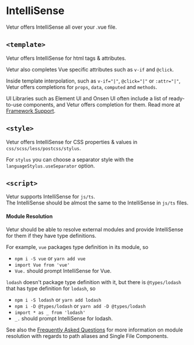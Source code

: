 # IntelliSense

Vetur offers IntelliSense all over your .vue file.

## `<template>`

Vetur offers IntelliSense for html tags & attributes.

Vetur also completes Vue specific attributes such as `v-if` and `@click`.

Inside template interpolation, such as `v-if="|"`, `@click="|"` or `:attr="|"`, Vetur offers completions for `props`, `data`, `computed` and `methods`.

UI Libraries such as Element UI and Onsen UI often include a list of ready-to-use components, and Vetur offers completion for them. Read more at [Framework Support](framework.md).

## `<style>`

Vetur offers IntelliSense for CSS properties & values in `css/scss/less/postcss/stylus`.

For `stylus` you can choose a separator style with the `languageStylus.useSeparator` option.

## `<script>`

Vetur supports IntelliSense for `js/ts`.  
The IntelliSense should be almost the same to the IntelliSense in `js/ts` files.

#### Module Resolution

Vetur should be able to resolve external modules and provide IntelliSense for them if they have type definitions.

For example, `vue` packages type definition in its module, so

- `npm i -S vue` or `yarn add vue`
- `import Vue from 'vue'`
- `Vue.` should prompt IntelliSense for Vue.

`lodash` doesn't package type definition with it, but there is `@types/lodash` that has type definition for `lodash`, so

- `npm i -S lodash` or `yarn add lodash`
- `npm i -D @types/lodash` or `yarn add -D @types/lodash`
- `import * as _ from 'lodash'`
- `_.` should prompt IntelliSense for lodash.

See also the [Frequently Asked Questions](https://vuejs.github.io/vetur/guide/FAQ.html#faq) for more information on module resolution with regards to path aliases and Single File Components.
